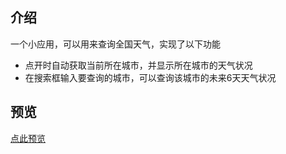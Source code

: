 ## 介绍
一个小应用，可以用来查询全国天气，实现了以下功能
+ 点开时自动获取当前所在城市，并显示所在城市的天气状况
+ 在搜索框输入要查询的城市，可以查询该城市的未来6天天气状况
## 预览
[点此预览](https://zsqosos.github.io/weather/)
